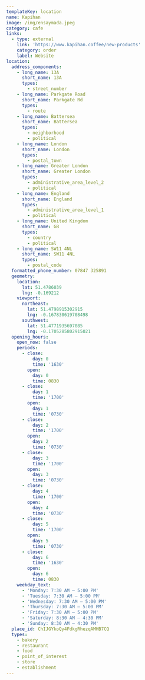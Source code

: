 ```yaml
---
templateKey: location
name: Kapihan
image: /img/ensaymada.jpeg
category: cafe
links:
  - type: external
    link: 'https://www.kapihan.coffee/new-products'
    category: order
    label: Website
location:
  address_components:
    - long_name: 13A
      short_name: 13A
      types:
        - street_number
    - long_name: Parkgate Road
      short_name: Parkgate Rd
      types:
        - route
    - long_name: Battersea
      short_name: Battersea
      types:
        - neighborhood
        - political
    - long_name: London
      short_name: London
      types:
        - postal_town
    - long_name: Greater London
      short_name: Greater London
      types:
        - administrative_area_level_2
        - political
    - long_name: England
      short_name: England
      types:
        - administrative_area_level_1
        - political
    - long_name: United Kingdom
      short_name: GB
      types:
        - country
        - political
    - long_name: SW11 4NL
      short_name: SW11 4NL
      types:
        - postal_code
  formatted_phone_number: 07847 325891
  geometry:
    location:
      lat: 51.4786039
      lng: -0.169212
    viewport:
      northeast:
        lat: 51.4798915302915
        lng: -0.167830619708498
      southwest:
        lat: 51.4771935697085
        lng: -0.1705285802915021
  opening_hours:
    open_now: false
    periods:
      - close:
          day: 0
          time: '1630'
        open:
          day: 0
          time: 0830
      - close:
          day: 1
          time: '1700'
        open:
          day: 1
          time: '0730'
      - close:
          day: 2
          time: '1700'
        open:
          day: 2
          time: '0730'
      - close:
          day: 3
          time: '1700'
        open:
          day: 3
          time: '0730'
      - close:
          day: 4
          time: '1700'
        open:
          day: 4
          time: '0730'
      - close:
          day: 5
          time: '1700'
        open:
          day: 5
          time: '0730'
      - close:
          day: 6
          time: '1630'
        open:
          day: 6
          time: 0830
    weekday_text:
      - 'Monday: 7:30 AM – 5:00 PM'
      - 'Tuesday: 7:30 AM – 5:00 PM'
      - 'Wednesday: 7:30 AM – 5:00 PM'
      - 'Thursday: 7:30 AM – 5:00 PM'
      - 'Friday: 7:30 AM – 5:00 PM'
      - 'Saturday: 8:30 AM – 4:30 PM'
      - 'Sunday: 8:30 AM – 4:30 PM'
  place_id: ChIJGYkoQy4FdkgRhezqAMHB7CQ
  types:
    - bakery
    - restaurant
    - food
    - point_of_interest
    - store
    - establishment
---
```

